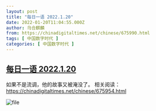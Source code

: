 ```yaml
---
layout: post
title: "每日一语 2022.1.20"
date: 2022-01-20T11:04:55.000Z
author: 乌合麒麟
from: https://chinadigitaltimes.net/chinese/675990.html
tags: [ 中国数字时代 ]
categories: [ 中国数字时代 ]
---
```

<!--1642676695000-->
[每日一语 2022.1.20](https://chinadigitaltimes.net/chinese/675990.html)
------

<div>
<p>如果不是流调，他的故事又被淹没了。 相关阅读：<a href="https://chinadigitaltimes.net/chinese/675954.html">https://chinadigitaltimes.net/chinese/675954.html</a></p><p><img src="https://chinadigitaltimes.net/chinese/files/2022/01/image-1642676609130.png" alt="file" /></p>
</div>
